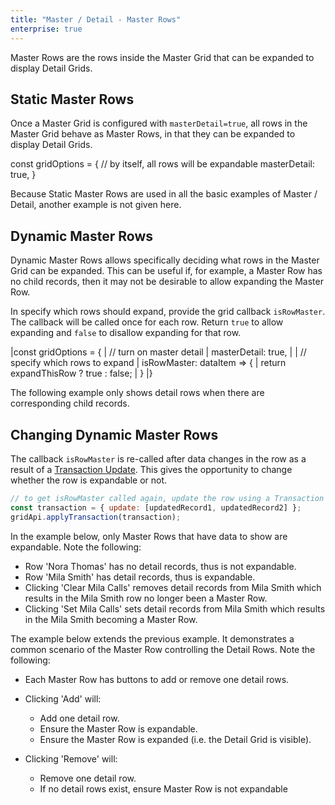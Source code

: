 ```yaml
---
title: "Master / Detail - Master Rows"
enterprise: true
---
```


Master Rows are the rows inside the Master Grid that can be expanded to display Detail Grids.

## Static Master Rows

Once a Master Grid is configured with `masterDetail=true`, all rows in the Master Grid behave as Master Rows, in that they can be expanded to display Detail Grids.

<snippet>
const gridOptions = {
    // by itself, all rows will be expandable
    masterDetail: true,
}
</snippet>

Because Static Master Rows are used in all the basic examples of Master / Detail, another example is not given here.

## Dynamic Master Rows

Dynamic Master Rows allows specifically deciding what rows in the Master Grid can be expanded. This can be useful if, for example, a Master Row has no child records, then it may not be desirable to allow expanding the Master Row.

In specify which rows should expand, provide the grid callback `isRowMaster`. The callback will be called once for each row. Return `true` to allow expanding and `false` to disallow expanding for that row.

<api-documentation source='grid-properties/properties.json' section='masterDetail' names='["isRowMaster"]'></api-documentation>

<snippet spaceBetweenProperties="true">
|const gridOptions = {
|    // turn on master detail
|    masterDetail: true,
|
|    // specify which rows to expand
|    isRowMaster: dataItem => {
|        return expandThisRow ? true : false;
|    }
|}
</snippet>

The following example only shows detail rows when there are corresponding child records.

<grid-example title='Dynamic Master Rows' name='dynamic' type='generated' options='{ "enterprise": true, "exampleHeight": 510, "modules": ["clientside", "masterdetail", "menu", "columnpanel"] }'></grid-example>

## Changing Dynamic Master Rows

The callback `isRowMaster` is re-called after data changes in the row as a result of a [Transaction Update](/data-update-transactions/). This gives the opportunity to change whether the row is expandable or not.

```js
// to get isRowMaster called again, update the row using a Transaction Update
const transaction = { update: [updatedRecord1, updatedRecord2] };
gridApi.applyTransaction(transaction);
```

In the example below, only Master Rows that have data to show are expandable. Note the following:

- Row 'Nora Thomas' has no detail records, thus is not expandable.
- Row 'Mila Smith' has detail records, thus is expandable.
- Clicking 'Clear Mila Calls' removes detail records from Mila Smith which results in the Mila Smith row no longer been a Master Row.
- Clicking 'Set Mila Calls' sets detail records from Mila Smith which results in the Mila Smith becoming a Master Row.

<grid-example title='Dynamically Changing Master Rows' name='changing-dynamic-1' type='generated' options='{ "enterprise": true, "exampleHeight": 510, "modules": ["clientside", "masterdetail", "menu", "columnpanel"] }'></grid-example>

The example below extends the previous example. It demonstrates a common scenario of the Master Row controlling the Detail Rows. Note the following:

- Each Master Row has buttons to add or remove one detail rows.
- Clicking 'Add' will:

  - Add one detail row.
  - Ensure the Master Row is expandable.
  - Ensure the Master Row is expanded (i.e. the Detail Grid is visible).

- Clicking 'Remove' will:
  - Remove one detail row.
  - If no detail rows exist, ensure Master Row is not expandable

<grid-example title='Dynamically Changing Master Rows' name='changing-dynamic-2' type='generated' options='{ "enterprise": true, "exampleHeight": 510, "modules": ["clientside", "masterdetail", "menu", "columnpanel"] }'></grid-example>
